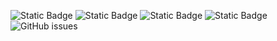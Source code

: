 ![Static Badge](https://img.shields.io/badge/blacklists-60-000000) ![Static Badge](https://img.shields.io/badge/blacklisted-3028589-cc0000) ![Static Badge](https://img.shields.io/badge/whitelisted-2242-00CC00) ![Static Badge](https://img.shields.io/badge/streaming_blacklist-28106-000000) ![GitHub issues](https://img.shields.io/github/issues/fabriziosalmi/blacklists)
